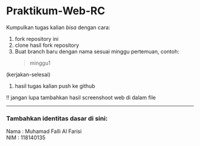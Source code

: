 # Praktikum-Web-RC
Kumpulkan tugas kalian _bisa_ dengan cara: 
1. fork repository ini 
2. clone hasil fork repository
3. Buat branch baru dengan nama sesuai minggu pertemuan, contoh:
    > minggu1
 
 (kerjakan-selesai) 
1. hasil tugas kalian push ke github

:bangbang:
jangan lupa tambahkan hasil screenshoot web di dalam file

<hr>

### Tambahkan identitas dasar di sini: 

Nama  : Muhamad Falli Al Farisi
<br>
NIM   : 118140135
 
